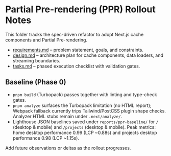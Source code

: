 # Partial Pre-rendering (PPR) Rollout Notes

This folder tracks the spec-driven refactor to adopt Next.js cache components and Partial Pre-rendering.

- [requirements.md](../../requirements.md) – problem statement, goals, and constraints.
- [design.md](../../design.md) – architecture plan for cache components, data loaders, and streaming boundaries.
- [tasks.md](../../tasks.md) – phased execution checklist with validation gates.

## Baseline (Phase 0)

- `pnpm build` (Turbopack) passes together with linting and type-check gates.
- `pnpm analyze` surfaces the Turbopack limitation (no HTML report); Webpack fallback currently trips Tailwind/PostCSS plugin shape checks. Analyzer HTML stubs remain under `.next/analyze/`.
- Lighthouse JSON baselines saved under `reports/ppr-baseline/` for `/` (desktop & mobile) and `/projects` (desktop & mobile). Peak metrics: home desktop performance 0.99 (LCP ~0.88s) and projects desktop performance 0.98 (LCP ~1.15s).

Add future observations or deltas as the rollout progresses.
